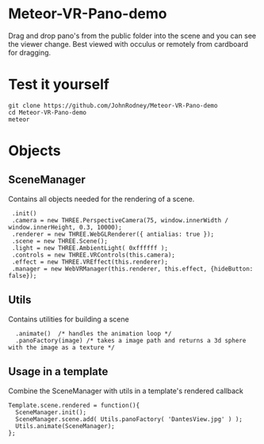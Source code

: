 # Meteor-VR-Pano-demo

Drag and drop pano's from the public folder into the scene and you can see the viewer change.  Best viewed with occulus or remotely from cardboard for dragging.

# Test it yourself

```
git clone https://github.com/JohnRodney/Meteor-VR-Pano-demo
cd Meteor-VR-Pano-demo
meteor
```

# Objects

## SceneManager

Contains all objects needed for the rendering of a scene.

```
 .init()
 .camera = new THREE.PerspectiveCamera(75, window.innerWidth / window.innerHeight, 0.3, 10000);
 .renderer = new THREE.WebGLRenderer({ antialias: true });
 .scene = new THREE.Scene();
 .light = new THREE.AmbientLight( 0xffffff );
 .controls = new THREE.VRControls(this.camera);
 .effect = new THREE.VREffect(this.renderer);
 .manager = new WebVRManager(this.renderer, this.effect, {hideButton: false});
```

## Utils

Contains utilities for building a scene

```
  .animate()  /* handles the animation loop */
  .panoFactory(image) /* takes a image path and returns a 3d sphere with the image as a texture */
```

## Usage in a template

Combine the SceneManager with utils in a template's rendered callback

```
Template.scene.rendered = function(){
  SceneManager.init();
  SceneManager.scene.add( Utils.panoFactory( 'DantesView.jpg' ) );
  Utils.animate(SceneManager);
};
```
